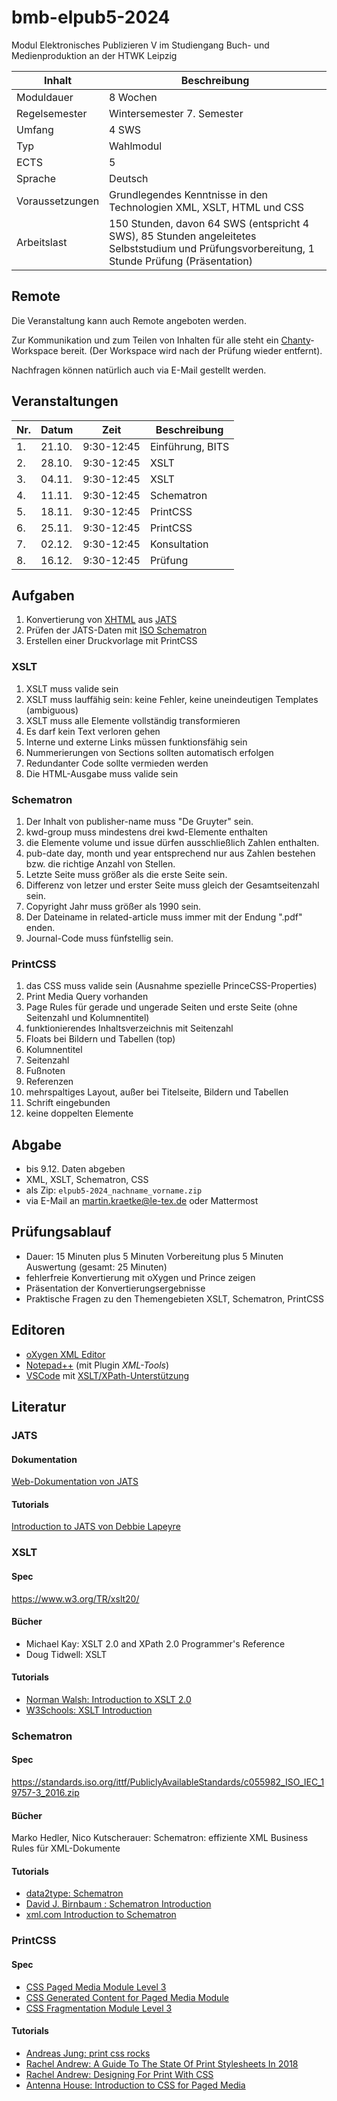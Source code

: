 # bmb-elpub5-2024

Modul Elektronisches Publizieren V im Studiengang Buch- und Medienproduktion an der HTWK Leipzig

Inhalt          | Beschreibung
----------------|-------------
Moduldauer      | 8 Wochen
Regelsemester   | Wintersemester 7. Semester
Umfang          | 4 SWS
Typ             | Wahlmodul
ECTS            | 5
Sprache         | Deutsch
Voraussetzungen | Grundlegendes Kenntnisse in den Technologien XML, XSLT, HTML und CSS
Arbeitslast     | 150 Stunden, davon 64 SWS (entspricht 4 SWS), 85 Stunden angeleitetes Selbststudium und Prüfungsvorbereitung, 1 Stunde Prüfung (Präsentation)

## Remote

Die Veranstaltung kann auch Remote angeboten werden.

Zur Kommunikation und zum Teilen von Inhalten für alle steht ein [Chanty](https://elpub5-2024.chanty.com)-Workspace bereit. (Der Workspace wird nach der Prüfung wieder entfernt).

Nachfragen können natürlich auch via E-Mail gestellt werden.

## Veranstaltungen

| Nr. | Datum  | Zeit        | Beschreibung     |
|-----|--------|-------------|------------------|
| 1.  | 21.10. |  9:30-12:45 | Einführung, BITS |
| 2.  | 28.10. |  9:30-12:45 | XSLT             |
| 3.  | 04.11. |  9:30-12:45 | XSLT             |
| 4.  | 11.11. |  9:30-12:45 | Schematron       |
| 5.  | 18.11. |  9:30-12:45 | PrintCSS         |
| 6.  | 25.11. |  9:30-12:45 | PrintCSS         |
| 7.  | 02.12. |  9:30-12:45 | Konsultation     |
| 8.  | 16.12. |  9:30-12:45 | Prüfung          |

## Aufgaben

1. Konvertierung von [XHTML](https://www.w3.org/TR/xhtml1/) aus [JATS](https://jats.nlm.nih.gov/publishing/tag-library/1.1/index.html)
2. Prüfen der JATS-Daten mit [ISO Schematron](http://schematron.com/)
3. Erstellen einer Druckvorlage mit PrintCSS

### XSLT

1. XSLT muss valide sein
2. XSLT muss lauffähig sein: keine Fehler, keine uneindeutigen Templates (ambiguous)
3. XSLT muss alle Elemente vollständig transformieren
4. Es darf kein Text verloren gehen
5. Interne und externe Links müssen funktionsfähig sein
6. Nummerierungen von Sections sollten automatisch erfolgen
7. Redundanter Code sollte vermieden werden
8. Die HTML-Ausgabe muss valide sein

### Schematron

1. Der Inhalt von publisher-name muss "De Gruyter" sein.
2. kwd-group muss mindestens drei kwd-Elemente enthalten
3. die Elemente volume und issue dürfen ausschließlich Zahlen enthalten.
4. pub-date day, month und year entsprechend nur aus Zahlen bestehen bzw. die richtige Anzahl von Stellen.
5. Letzte Seite muss größer als die erste Seite sein.
6. Differenz von letzer und erster Seite muss gleich der Gesamtseitenzahl sein. 
7. Copyright Jahr muss größer als 1990 sein.
8. Der Dateiname in related-article muss immer mit der Endung ".pdf" enden.
9. Journal-Code muss fünfstellig sein.

### PrintCSS

1. das CSS muss valide sein (Ausnahme spezielle PrinceCSS-Properties)
2. Print Media Query vorhanden
3. Page Rules für gerade und ungerade Seiten und erste Seite (ohne Seitenzahl und Kolumnentitel)
4. funktionierendes Inhaltsverzeichnis mit Seitenzahl
5. Floats bei Bildern und Tabellen (top)
6. Kolumnentitel
7. Seitenzahl
8. Fußnoten
9. Referenzen
10. mehrspaltiges Layout, außer bei Titelseite, Bildern und Tabellen
11. Schrift eingebunden
12. keine doppelten Elemente

## Abgabe

* bis 9.12. Daten abgeben
* XML, XSLT, Schematron, CSS
* als Zip: `elpub5-2024_nachname_vorname.zip`
* via E-Mail an martin.kraetke@le-tex.de oder Mattermost

## Prüfungsablauf

* Dauer: 15 Minuten plus 5 Minuten Vorbereitung plus 5 Minuten Auswertung (gesamt: 25 Minuten)
* fehlerfreie Konvertierung mit oXygen und Prince zeigen
* Präsentation der Konvertierungsergebnisse
* Praktische Fragen zu den Themengebieten XSLT, Schematron, PrintCSS

## Editoren

* [oXygen XML Editor](https://www.oxygenxml.com/)
* [Notepad++](https://notepad-plus-plus.org) (mit Plugin _XML-Tools_)
* [VSCode](https://code.visualstudio.com/) mit [XSLT/XPath-Unterstützung](https://marketplace.visualstudio.com/items?itemName=deltaxml.xslt-xpath)

## Literatur

### JATS

#### Dokumentation

[Web-Dokumentation von JATS](https://jats.nlm.nih.gov/publishing/tag-library/1.3/element/journal-id.html)

#### Tutorials

[Introduction to JATS von Debbie Lapeyre](https://www.xml.com/articles/2018/10/12/introduction-jats/)

### XSLT

#### Spec

https://www.w3.org/TR/xslt20/

#### Bücher

* Michael Kay: XSLT 2.0 and XPath 2.0 Programmer's Reference
* Doug Tidwell: XSLT

#### Tutorials

* [Norman Walsh: Introduction to XSLT 2.0](https://nwalsh.com/docs/tutorials/extreme2006/plain.html
)
* [W3Schools: XSLT Introduction](https://www.w3schools.com/xml/xsl_intro.asp)

### Schematron

#### Spec

https://standards.iso.org/ittf/PubliclyAvailableStandards/c055982_ISO_IEC_19757-3_2016.zip

#### Bücher

Marko Hedler, Nico Kutscherauer: Schematron: effiziente XML Business Rules für XML-Dokumente

#### Tutorials

* [data2type: Schematron](https://www.data2type.de/xml-xslt-xslfo/schematron/)
* [David J. Birnbaum : Schematron Introduction](http://dh.obdurodon.org/schematron-intro.xhtml)
* [xml.com Introduction to Schematron](https://www.xml.com/pub/a/2003/11/12/schematron.html)

### PrintCSS

#### Spec

* [CSS Paged Media Module Level 3](https://www.w3.org/TR/css-page-3/)
* [CSS Generated Content for Paged Media Module](https://www.w3.org/TR/css-gcpm-3/)
* [CSS Fragmentation Module Level 3](https://www.w3.org/TR/css-break-3/)

#### Tutorials

* [Andreas Jung: print css rocks](https://print-css.rocks/)
* [Rachel Andrew: A Guide To The State Of Print Stylesheets In 2018](https://www.smashingmagazine.com/2018/05/print-stylesheets-in-2018/)
* [Rachel Andrew: Designing For Print With CSS](https://www.smashingmagazine.com/2015/01/designing-for-print-with-css/)
* [Antenna House: Introduction to CSS for Paged Media](https://www.antennahouse.com/hubfs/PDFS/CSS%20for%20Paged%20Media/CSS-Print-en-2019-02-15.pdf)

